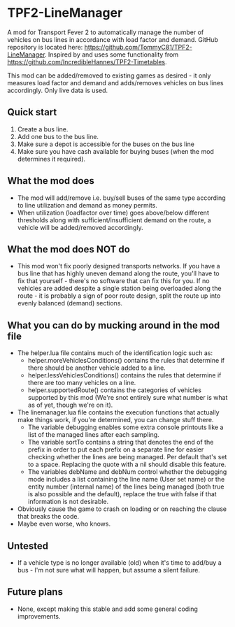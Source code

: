 # TPF2-LineManager

A mod for Transport Fever 2 to automatically manage the number of vehicles on bus lines in accordance with load factor
and demand. GitHub repository is located here: https://github.com/TommyC81/TPF2-LineManager. Inspired by and uses some
functionality from https://github.com/IncredibleHannes/TPF2-Timetables.

This mod can be added/removed to existing games as desired - it only measures load factor and demand and adds/removes
vehicles on bus lines accordingly. Only live data is used.

## Quick start

1. Create a bus line.
2. Add one bus to the bus line.
3. Make sure a depot is accessible for the buses on the bus line
4. Make sure you have cash available for buying buses (when the mod determines it required).

## What the mod does

* The mod will add/remove i.e. buy/sell buses of the same type according to line utilization and demand as money
  permits.
* When utilization (loadfactor over time) goes above/below different thresholds along with sufficient/insufficient
  demand on the route, a vehicle will be added/removed accordingly.

## What the mod does NOT do

* This mod won't fix poorly designed transports networks. If you have a bus line that has highly uneven demand along the
  route, you'll have to fix that yourself - there's no software that can fix this for you. If no vehicles are added
  despite a single station being overloaded along the route - it is probably a sign of poor route design, split the
  route up into evenly balanced (demand) sections.

## What you can do by mucking around in the mod file

* The helper.lua file contains much of the identification logic such as:
    * helper.moreVehiclesConditions() contains the rules that determine if there should be another vehicle added to a
      line.
    * helper.lessVehiclesConditions() contains the rules that determine if there are too many vehicles on a line.
    * helper.supportedRoute() contains the categories of vehicles supported by this mod (We're snot entirely sure what
      number is what as of yet, though we're on it).
* The linemanager.lua file contains the execution functions that actually make things work, if you're determined, you
  can change stuff there.
    * The variable debugging enables some extra console printouts like a list of the managed lines after each sampling.
    * The variable sortTo contains a string that denotes the end of the prefix in order to put each prefix on a separate
      line for easier checking whether the lines are being managed. Per default that's set to a space. Replacing the
      quote with a nil should disable this feature.
    * The variables debName and debNum control whether the debugging mode includes a list containing the line name (User
      set name) or the entity number (internal name) of the lines being managed (both true is also possible and the
      default), replace the true with false if that information is not desirable.
* Obviously cause the game to crash on loading or on reaching the clause that breaks the code.
* Maybe even worse, who knows.

## Untested

* If a vehicle type is no longer available (old) when it's time to add/buy a bus - I'm not sure what will happen, but
  assume a silent failure.

## Future plans

* None, except making this stable and add some general coding improvements.